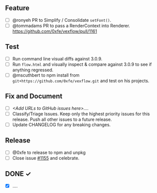 ## Feature
- [ ] @ronyeh PR to Simplify / Consolidate `setFont()`.
- [ ] @tommadams PR to pass a RenderContext into Renderer. https://github.com/0xfe/vexflow/pull/1161

## Test
- [ ] Run command line visual diffs against 3.0.9.
- [ ] Run `flow.html` and visually inspect & compare against 3.0.9 to see if anything regressed.
- [ ] @mscuthbert to npm install from `git+https://github.com/0xfe/vexflow.git` and test on his projects.

## Fix and Document
- [ ] _\<Add URLs to GitHub issues here\>...._
- [ ] Classify/Triage Issues. Keep only the highest priority issues for this release. Push all other issues to a future release.
- [ ] Update CHANGELOG for any breaking changes. 

## Release
- [ ] @0xfe to release to npm and unpkg
- [ ] Close issue [#1155](/0xfe/vexflow/issues/1155) and celebrate.

## DONE ✓
- [x] ....